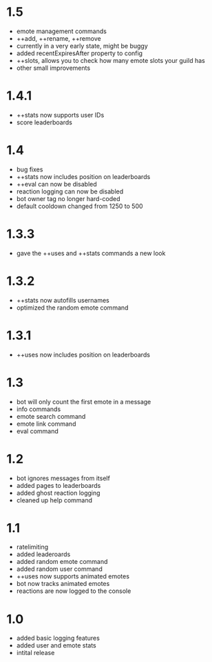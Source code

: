 # 1.5
- emote management commands
- ++add, ++rename, ++remove
- currently in a very early state, might be buggy
- added recentExpiresAfter property to config
- ++slots, allows you to check how many emote slots your guild has
- other small improvements

# 1.4.1
- ++stats now supports user IDs
- score leaderboards

# 1.4
- bug fixes
- ++stats now includes position on leaderboards
- ++eval can now be disabled
- reaction logging can now be disabled
- bot owner tag no longer hard-coded
- default cooldown changed from 1250 to 500

# 1.3.3
- gave the ++uses and ++stats commands a new look

# 1.3.2
- ++stats now autofills usernames
- optimized the random emote command

# 1.3.1
- ++uses now includes position on leaderboards

# 1.3
- bot will only count the first emote in a message
- info commands
- emote search command
- emote link command
- eval command

# 1.2
- bot ignores messages from itself
- added pages to leaderboards
- added ghost reaction logging
- cleaned up help command

# 1.1
- ratelimiting
- added leaderoards
- added random emote command
- added random user command
- ++uses now supports animated emotes
- bot now tracks animated emotes
- reactions are now logged to the console

# 1.0
- added basic logging features
- added user and emote stats
- intital release
